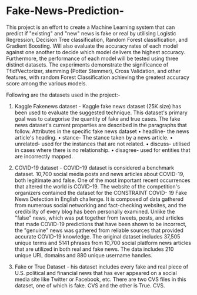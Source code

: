 # Fake-News-Prediction-
This project is an effort to create a Machine Learning system that can predict if "existing" and "new" news is fake or real by utilising Logistic
Regression, Decision Tree classification, Random Forest classification, and Gradient Boosting. Will also evaluate the accuracy rates of each model against one another to decide which model delivers the highest accuracy.
Furthermore, the performance of each model will be tested using three distinct datasets. The experiments demonstrate the significance of TfidfVectorizer, stemming (Potter Stemmer), Cross Validation, and other features, with random
Forest Classification achieving the greatest accuracy score among the various models.

Following are the datasets used in the project:-

1) Kaggle Fakenews dataset - Kaggle fake news dataset (25K size) has been used to evaluate the suggested technique. This dataset's primary goal was to categorise the quantity of fake and true cases. The fake news dataset's current properties are described in the paragraphs that follow.
Attributes in the specific fake news dataset
• headline- the news article's heading.
• stance- The stance taken by a news article.
• unrelated- used for the instances that are not related.
• discuss- utilised in cases where there is no relationship.
• disagree- used for entities that are incorrectly mapped.

2) COVID-19 dataset - COVID-19 dataset is considered a benchmark dataset. 10,700 social media posts and news articles about COVID-19, both legitimate and false. One of the most important recent occurrences that altered the world is COVID-19. The website of the competition's organizers contained the dataset for the CONSTRAINT COVID- 19 Fake News Detection in English challenge. It is composed of data gathered from numerous social networking and fact-checking websites, and the credibility of every blog has been personally examined. Unlike the "false" news, which was put together from tweets, posts, and articles that made COVID-19 predictions that have been shown to be incorrect, the "genuine" news was gathered from reliable sources that provided accurate COVID-19 knowledge. The original dataset includes 37,505 unique terms and 5141 phrases from
10,700 social platform news articles that are utilized in both real and fake news. The data includes 210 unique URL domains and 880 unique username handles.

3) Fake or True Dataset - his dataset includes every fake and real piece of U.S. political and financial news that has ever appeared on a social media site like Twitter or Facebook, etc. There are two CVS files in this dataset, one of which is fake. CVS and the other is True. CVS.
